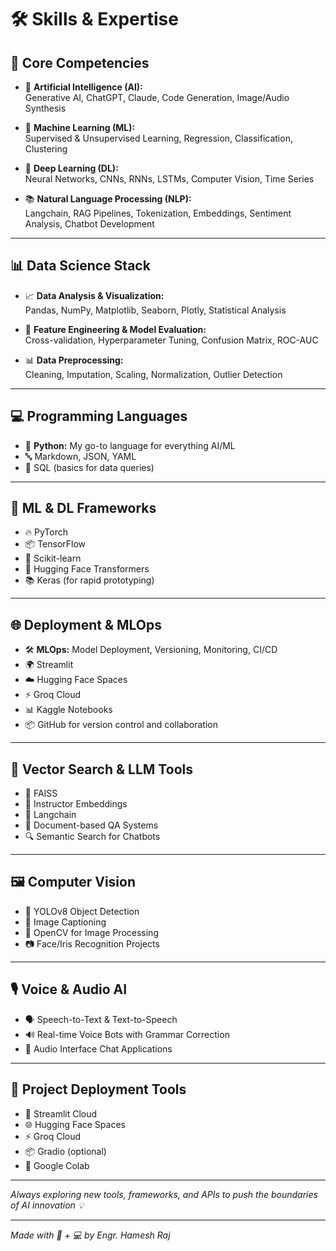 # 🛠 Skills & Expertise

## 🧠 Core Competencies

- 🤖 **Artificial Intelligence (AI):**  
  Generative AI, ChatGPT, Claude, Code Generation, Image/Audio Synthesis

- 🧩 **Machine Learning (ML):**  
  Supervised & Unsupervised Learning, Regression, Classification, Clustering

- 🧠 **Deep Learning (DL):**  
  Neural Networks, CNNs, RNNs, LSTMs, Computer Vision, Time Series

- 📚 **Natural Language Processing (NLP):**  
  Langchain, RAG Pipelines, Tokenization, Embeddings, Sentiment Analysis, Chatbot Development

---

## 📊 Data Science Stack

- 📈 **Data Analysis & Visualization:**  
  Pandas, NumPy, Matplotlib, Seaborn, Plotly, Statistical Analysis

- 🧮 **Feature Engineering & Model Evaluation:**  
  Cross-validation, Hyperparameter Tuning, Confusion Matrix, ROC-AUC

- 📊 **Data Preprocessing:**  
  Cleaning, Imputation, Scaling, Normalization, Outlier Detection

---

## 💻 Programming Languages

- 🐍 **Python:** My go-to language for everything AI/ML  
- 🔤 Markdown, JSON, YAML  
- 📑 SQL (basics for data queries)

---

## 🔧 ML & DL Frameworks

- 🔥 PyTorch  
- 📦 TensorFlow  
- 🎯 Scikit-learn  
- 🤗 Hugging Face Transformers  
- 📚 Keras (for rapid prototyping)

---

## 🌐 Deployment & MLOps

- 🛠 **MLOps:** Model Deployment, Versioning, Monitoring, CI/CD  
- 🌍 Streamlit  
- ☁️ Hugging Face Spaces  
- ⚡ Groq Cloud  
- 📊 Kaggle Notebooks  
- 📦 GitHub for version control and collaboration

---

## 🧠 Vector Search & LLM Tools

- 🧬 FAISS  
- 🧭 Instructor Embeddings  
- 🔗 Langchain  
- 📄 Document-based QA Systems  
- 🔍 Semantic Search for Chatbots

---

## 🖼 Computer Vision

- 📸 YOLOv8 Object Detection  
- 🧠 Image Captioning  
- 🧮 OpenCV for Image Processing  
- 📷 Face/Iris Recognition Projects

---

## 🎙 Voice & Audio AI

- 🗣 Speech-to-Text & Text-to-Speech  
- 🔊 Real-time Voice Bots with Grammar Correction  
- 🎤 Audio Interface Chat Applications

---

## 📂 Project Deployment Tools

- 🚀 Streamlit Cloud  
- 🌐 Hugging Face Spaces  
- ⚡ Groq Cloud  
- 📦 Gradio (optional)  
- 🔄 Google Colab

---

*Always exploring new tools, frameworks, and APIs to push the boundaries of AI innovation 💡*

---

*Made with 🧠 + 💻 by Engr. Hamesh Raj*